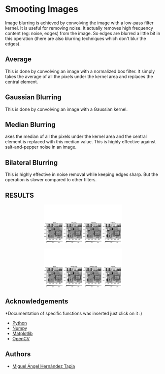 # Smooting Images

Image blurring is achieved by convolving the image with a low-pass filter kernel. It is useful for removing noise. It actually removes high frequency content (eg: noise, edges) from the image. So edges are blurred a little bit in this operation (there are also blurring techniques which don't blur the edges).

## Average

This is done by convolving an image with a normalized box filter. It simply takes the average of all the pixels under the kernel area and replaces the central element. 

##  Gaussian Blurring

This is done by convolving an image with a Gaussian kernel.

## Median Blurring

akes the median of all the pixels under the kernel area and the central element is replaced with this median value. This is highly effective against salt-and-pepper noise in an image.

## Bilateral Blurring

This is highly effective in noise removal while keeping edges sharp. But the operation is slower compared to other filters. 

## RESULTS

<p align="center" width="100%">
    <img width="50%" src="plot2.png">
</p>
<p align="center" width="100%">
    <img width="50%" src="plot3.png">
</p>


## Acknowledgements
*Documentation of specific functions was inserted just click on it :) 
 - [Python](https://www.python.org/)
 - [Numpy](https://numpy.org/doc/)
 - [Matplotlib](https://matplotlib.org/stable/api/_as_gen/matplotlib.pyplot.colorbar.html)
 - [OpenCV](https://docs.opencv.org/4.x/d4/d13/tutorial_py_filtering.html)

## Authors

- [Miguel Ángel Hernández Tapia](https://github.com/MiguelAngel-ht)

